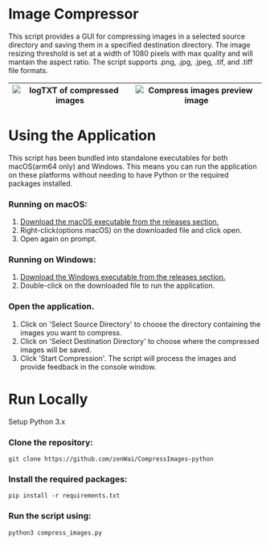 # Image Compressor
This script provides a GUI for compressing images in a selected source directory and saving them in a specified destination directory. The image resizing threshold is set at a width of 1080 pixels with max quality and will mantain the aspect ratio. The script supports .png, .jpg, .jpeg, .tif, and .tiff file formats.

| ![logTXT of compressed images](https://github.com/zenWai/CompressImages-python/assets/124523559/f0f99b5a-1831-4155-b5a4-4477075bf4d4) | ![Compress images preview image](https://github.com/zenWai/CompressImages-python/assets/124523559/d49f36f4-82dc-4c5e-9232-a2553fe97ca7) |
|:---:|:---:|

# Using the Application
This script has been bundled into standalone executables for both macOS(arm64 only) and Windows. This means you can run the application on these platforms without needing to have Python or the required packages installed.

### Running on macOS:
1. [Download the macOS executable from the releases section.](https://github.com/zenWai/CompressImages-python/releases/download/v0.3-alpha/Compress_Images_v0.3_MacOS.zip)
2. Right-click(options macOS) on the downloaded file and click open.
3. Open again on prompt.

### Running on Windows:
1. [Download the Windows executable from the releases section.](https://github.com/zenWai/CompressImages-python/releases/download/v0.3-alpha/Compress_Images_v0.3_Windows.zip)
2. Double-click on the downloaded file to run the application.

### Open the application.
1. Click on 'Select Source Directory' to choose the directory containing the images you want to compress.
2. Click on 'Select Destination Directory' to choose where the compressed images will be saved.
3. Click 'Start Compression'. The script will process the images and provide feedback in the console window.

# Run Locally
Setup Python 3.x

### Clone the repository:
```
git clone https://github.com/zenWai/CompressImages-python
```

### Install the required packages:
```
pip install -r requirements.txt
```
### Run the script using:
```
python3 compress_images.py
```
